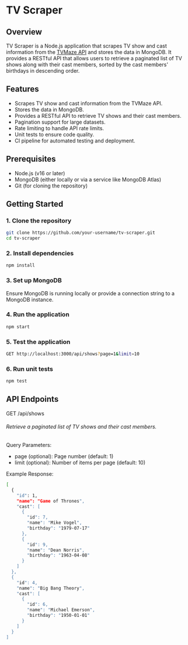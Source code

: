 # TV Scraper

## Overview

TV Scraper is a Node.js application that scrapes TV show and cast information from the [TVMaze API](https://www.tvmaze.com/api) and stores the data in MongoDB. It provides a RESTful API that allows users to retrieve a paginated list of TV shows along with their cast members, sorted by the cast members' birthdays in descending order.

## Features
- Scrapes TV show and cast information from the TVMaze API.
- Stores the data in MongoDB.
- Provides a RESTful API to retrieve TV shows and their cast members.
- Pagination support for large datasets.
- Rate limiting to handle API rate limits.
- Unit tests to ensure code quality.
- CI pipeline for automated testing and deployment.

## Prerequisites
- Node.js (v16 or later)
- MongoDB (either locally or via a service like MongoDB Atlas)
- Git (for cloning the repository)

## Getting Started

### 1. Clone the repository
```bash
git clone https://github.com/your-username/tv-scraper.git
cd tv-scraper
```

### 2. Install dependencies
```bash
npm install
```

### 3. Set up MongoDB
Ensure MongoDB is running locally or provide a connection string to a MongoDB instance.

### 4. Run the application
```bash
npm start
```

### 5. Test the application
```bash
GET http://localhost:3000/api/shows?page=1&limit=10
```

### 6. Run unit tests
```bash
npm test
```

## API Endpoints
GET /api/shows
###### Retrieve a paginated list of TV shows and their cast members.

Query Parameters:
- page (optional): Page number (default: 1)
- limit (optional): Number of items per page (default: 10)
  
Example Response:
```bash
[
  {
    "id": 1,
    "name": "Game of Thrones",
    "cast": [
      {
        "id": 7,
        "name": "Mike Vogel",
        "birthday": "1979-07-17"
      },
      {
        "id": 9,
        "name": "Dean Norris",
        "birthday": "1963-04-08"
      }
    ]
  },
  {
    "id": 4,
    "name": "Big Bang Theory",
    "cast": [
      {
        "id": 6,
        "name": "Michael Emerson",
        "birthday": "1950-01-01"
      }
    ]
  }
]
```
